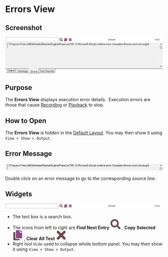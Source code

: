 # Errors View

## Screenshot
![errors view](./img/errors_view1.png)

## Purpose

The **Errors View** displays execution error details.  Execution errors are those that cause [Recording](recording.md) or [Playback](playback.md) to stop.

## How to Open

The **Errors View** is hidden in the [Default Layout](restoring_the_default_layout.md). You may then show it using `View > Show > Output`.

## Error Message
![errors view,message](./img/errors_view2.png)

Double click on an error message to go to the corresponding source line.

## Widgets

![view widgets](./img/errors_view3.png)

* The text box is a search box.
* The icons from left to right are **Find Next Entry** ![view widgets, find next entry](./img/Tool.Find_Next32.png)
, **Copy Selected** ![view widgets, copy selected](./img/Tool.Copy32.png)
, **Clear All Text** ![view widgets, clear all text](./img/Tool.Clear32.png).
* Right tool `Hide` used to collapse whole bottom panel. You may then show it using `View > Show > Output`.
